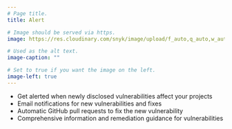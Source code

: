 ```yaml
---
# Page title.
title: Alert

# Image should be served via https.
image: https://res.cloudinary.com/snyk/image/upload/f_auto,q_auto,w_auto/v1466178585/features/features-alert_scaled.jpg

# Used as the alt text.
image-caption: ""

# Set to true if you want the image on the left.
image-left: true 
---
```


* Get alerted when newly disclosed vulnerabilities affect your projects
* Email notifications for new vulnerabilities and fixes
* Automatic GitHub pull requests to fix the new vulnerability
* Comprehensive information and remediation guidance for vulnerabilities
